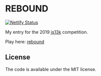 # REBOUND

[![Netlify Status](https://api.netlify.com/api/v1/badges/c52bc956-6ab2-4fa3-bb41-4fe16d197fad/deploy-status)](https://app.netlify.com/sites/bouncebackgame/deploys)

My entry for the 2019 [js13k](https://js13kgames.com/) competition.

Play here: [rebound](https://reboundgame.netlify.com/)

## License

The code is available under the MIT license.
